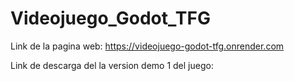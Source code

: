 # Videojuego_Godot_TFG

Link de la pagina web: https://videojuego-godot-tfg.onrender.com

Link de descarga del la version demo 1 del juego:
